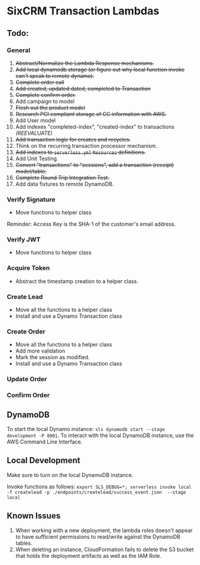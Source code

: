 # SixCRM Transaction Lambdas

## Todo:

### General

1.  ~~Abstract/Normalize the Lambda Response mechanisms.~~
2.  ~~Add local dynamodb storage (or figure out why local function invoke can't speak to remote dynamo).~~
3.  ~~Complete order call~~
4.  ~~Add created, updated dated, completed to Transaction~~
5.  ~~Complete confirm order.~~
6.  Add campaign to model
7.  ~~Flesh out the product model~~
8.  ~~Research PCI compliant storage of CC information with AWS.~~
9.  Add User model
10.  Add indexes "completed-index", "created-index" to transactions *(REEVALUATE)*
11.  ~~Add transaction logic for creates and recycles.~~
12.  Think on the recurring transaction processor mechanism.
13.  ~~Add indexes to `serverless.yml` `Resources` definitions.~~ 
14.  Add Unit Testing.
15.  ~~Convert "transactions" to "sessions", add a transaction (receipt) model/table.~~
16.  ~~Complete Round Trip Integration Test.~~
17.  Add data fixtures to remote DynamoDB.

### Verify Signature

* Move functions to helper class

Reminder:  Access Key is the SHA-1  of the customer's email address.

### Verify JWT

* Move functions to helper class

### Acquire Token

* Abstract the timestamp creation to a helper class.

### Create Lead

* Move all the functions to a helper class
* Install and use a Dynamo Transaction class

### Create Order

* Move all the functions to a helper class
* Add more validation
* Mark the session as modified.
* Install and use a Dynamo Transaction class

### Update Order
### Confirm Order



## DynamoDB

To start the local Dynamo instance: `sls dynamodb start --stage development -P 8001`.  To interact with the local DynamoDB instance, use the AWS Command Line Interface.  

## Local Development

Make sure to turn on the local DynamoDB instance.

Invoke functions as follows: `export SLS_DEBUG=*; serverless invoke local -f createlead -p ./endpoints/createlead/success_event.json  --stage local`

## Known Issues

1.  When working with a new deployment, the lambda roles doesn't appear to have sufficient permissions to read/write against the DynamoDB tables.
2.  When deleting an instance, CloudFormation fails to delete the S3 bucket that holds the deployment artifacts as well as the IAM Role.

